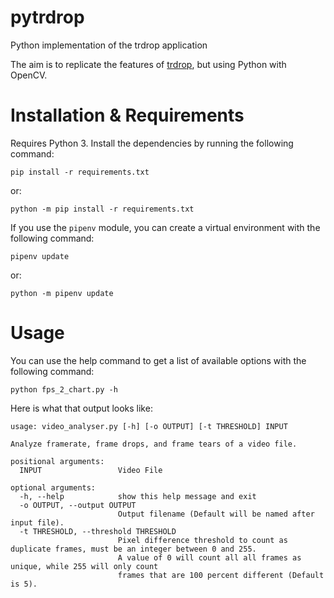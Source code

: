 # pytrdrop
Python implementation of the trdrop application

The aim is to replicate the features of [trdrop](https://github.com/cirquit/trdrop),
but using Python with OpenCV.

# Installation & Requirements
Requires Python 3.
Install the dependencies by running the following command:
```
pip install -r requirements.txt
```
or:
```
python -m pip install -r requirements.txt
```

If you use the `pipenv` module, you can create a virtual environment with the
following command:
```
pipenv update
```
or:
```
python -m pipenv update
```

# Usage
You can use the help command to get a list of available options with the
following command:
```
python fps_2_chart.py -h
```

Here is what that output looks like:
```
usage: video_analyser.py [-h] [-o OUTPUT] [-t THRESHOLD] INPUT

Analyze framerate, frame drops, and frame tears of a video file.

positional arguments:
  INPUT                 Video File

optional arguments:
  -h, --help            show this help message and exit
  -o OUTPUT, --output OUTPUT
                        Output filename (Default will be named after input file).
  -t THRESHOLD, --threshold THRESHOLD
                        Pixel difference threshold to count as duplicate frames, must be an integer between 0 and 255.
                        A value of 0 will count all all frames as unique, while 255 will only count
                        frames that are 100 percent different (Default is 5).
```
